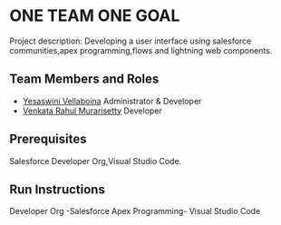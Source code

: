 # ONE TEAM ONE GOAL

Project description: Developing a user interface using salesforce communities,apex programming,flows and lightning web components.


## Team Members and Roles

* [Yesaswini Vellaboina](https://github.com/YesaswiniVellaboina/CIS641-HW2-Vellaboina) Administrator & Developer
* [Venkata Rahul Murarisetty](https://github.com/venkata-rahul07/CIS641-HW2-Murarisetty) Developer

## Prerequisites
Salesforce Developer Org,Visual Studio Code.

## Run Instructions
Developer Org -Salesforce
Apex Programming- Visual Studio Code
